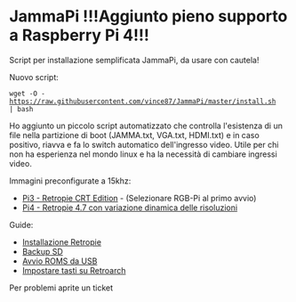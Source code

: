# JammaPi !!!Aggiunto pieno supporto a Raspberry Pi 4!!!

Script per installazione semplificata JammaPi, da usare con cautela!

Nuovo script:<p>
<code>wget -O - https://raw.githubusercontent.com/vince87/JammaPi/master/install.sh | bash</code>
  

Ho aggiunto un piccolo script automatizzato che controlla l'esistenza di un file nella partizione di boot (JAMMA.txt, VGA.txt, HDMI.txt) e in caso positivo, riavva e fa lo switch automatico dell'ingresso video.
Utile per chi non ha esperienza nel mondo linux e ha la necessità di cambiare ingressi video.
  
  Immagini preconfigurate a 15khz:
  - [Pi3 - Retropie CRT Edition](https://github.com/krahsdevil/Retropie-CRT-Edition) - (Selezionare RGB-Pi al primo avvio)
  - [Pi4 - Retropie 4.7 con variazione dinamica delle risoluzioni](https://mega.nz/file/7l02HQSJ#EjGh244CnT1pMs1dvMC8cy6IuPlA0QY25azb1TF7-5c)
  

  Guide:
  - [Installazione Retropie](https://www.retropie.it/guide/installare-retropie/)
  - [Backup SD](https://www.retropie.it/guide/backup-retropie/)
  - [Avvio ROMS da USB](https://www.retropie.it/guide/avvio-rom-da-usb/)
  - [Impostare tasti su Retroarch](https://www.retropie.it/guide/impostazione-tasti-retroarch/)
  
Per problemi aprite un ticket
